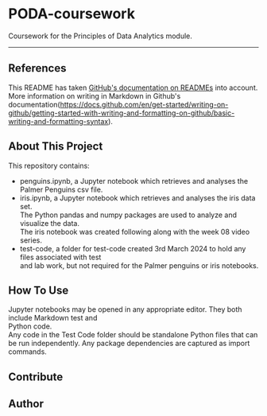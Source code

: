 # PODA-coursework
Coursework for the Principles of Data Analytics module.  
***

## References
This README has taken [GitHub's documentation on READMEs](https://docs.github.com/en/repositories/managing-your-repositorys-settings-and-features/customizing-your-repository/about-readmes) into account.
More information on writing in Markdown in Github's documentation(https://docs.github.com/en/get-started/writing-on-github/getting-started-with-writing-and-formatting-on-github/basic-writing-and-formatting-syntax).  

## About This Project  
This repository contains:  
- penguins.ipynb, a Jupyter notebook which retrieves and analyses the Palmer Penguins csv file.  
- iris.ipynb, a Jupyter notebook which retrieves and analyses the iris data set.  
  The Python pandas and numpy packages are used to analyze and visualize the data.  
  The iris notebook was created following along with the week 08 video series.  
- test-code, a folder for test-code created 3rd March 2024 to hold any files associated with test  
  and lab work, but not required for the Palmer penguins or iris notebooks.  

## How To Use  
Jupyter notebooks may be opened in any appropriate editor. They both include Markdown test and  
Python code.  
Any code in the Test Code folder should be standalone Python files that can be run independently.
Any package dependencies are captured as import commands.  

## Contribute

## Author

